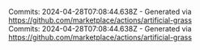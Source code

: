 Commits: 2024-04-28T07:08:44.638Z - Generated via https://github.com/marketplace/actions/artificial-grass
<br>
Commits: 2024-04-28T07:08:44.638Z - Generated via https://github.com/marketplace/actions/artificial-grass
<br>
